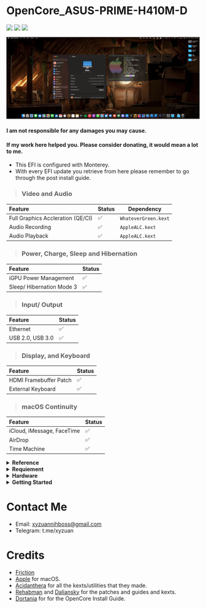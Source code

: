# OpenCore_ASUS-PRIME-H410M-D
<p align="left">
    <a href="https://www.apple.com/macos/monterey/">
        <img src="https://img.shields.io/badge/Monterey-12.1-brown"></a>
    <a href="https://www.apple.com/macos/monterey/">
        <img src="https://img.shields.io/badge/Ventura-13.1-brown"></a>
    <a href="https://github.com/dortania/build-repo/releases">
        <img src="https://img.shields.io/badge/OpenCore-0.8.7-blue"/></a>
</p>

<p align="center">
    <a href="">
        <img src="/PIC/AboutMyMac.png" alt="ASUS Prime H410M-D"> </a>
</p>

#### I am not responsible for any damages you may cause.

#### If my work here helped you. Please consider donating, it would mean a lot to me.

- This EFI is configured with Monterey.
- With every EFI update you retrieve from here please remember to go through the post install guide.

> ### Video and Audio

| Feature                              | Status | Dependency          |
| :----------------------------------- | ------ | ------------------- |
| Full Graphics Accleration (QE/CI)    | ✅   | `WhateverGreen.kext`  |
| Audio Recording                      | ✅   | `AppleALC.kext`   |
| Audio Playback                       | ✅   | `AppleALC.kext`   |

> ### Power, Charge, Sleep and Hibernation

| Feature                              | Status |
| :----------------------------------- | ------ |
| iGPU Power Management                | ✅   |
| Sleep/ Hibernation Mode 3            | ✅   |

> ### Input/ Output

| Feature                              | Status |
| :----------------------------------- | ------ |
| Ethernet                             | ✅   |
| USB 2.0, USB 3.0                     | ✅   |

> ### Display, and Keyboard

| Feature                              | Status |
| :----------------------------------- | ------ |
| HDMI Framebuffer Patch               | ✅  |
| External Keyboard                    | ✅  |

> ### macOS Continuity

| Feature                              | Status |
| :----------------------------------- | ------ |
| iCloud, iMessage, FaceTime           | ✅   |
| AirDrop                              | ✅   |
| Time Machine                         | ✅   |

</details>

<details>
<summary><strong> Reference </strong></summary>
<br>

Read these before you start:

- [dortania's Hackintosh guides](https://github.com/dortania).
- [dortania's OpenCore Install Guide](https://dortania.github.io/OpenCore-Install-Guide/).
- [dortania's OpenCore Post Install Guide](https://dortania.github.io/OpenCore-Post-Install/).
- [dortania/ Getting Started with ACPI](https://dortania.github.io/Getting-Started-With-ACPI/).
- [dortania/ opencore `multiboot`](https://github.com/dortania/OpenCore-Multiboot).
- [dortania/ `USB map` guide](https://dortania.github.io/OpenCore-Post-Install/usb/).
- [WhateverGreen Intel HD Manual](https://github.com/acidanthera/WhateverGreen/blob/master/Manual/FAQ.IntelHD.en.md).
- `Configuration.pdf` and `Differences.pdf` in each `OpenCore` releases.

</details>

<details>
<summary><strong> Requiement </strong></summary>
<br>

- A macOS machine(optional): to create the macOS installer.
- Flash drive, 12GB or more, for the above purpose.  
- [IORegistryExplorer](https://developer.apple.com/downloads), for diagnosis.  
- Patience and time, especially if this is your first time Hackintosh-ing.

</details>

<details>
<summary><strong> Hardware </strong></summary>
<br>

| Category  | Asus Prime H410M-D       |
| --------- | ------------------------ |
| CPU       | Intel Core i3-10400      |
| SSD       | TeamGroup MP33 M.2 256GB |
| Display   | 29' IPS UltraWide        |

</details>

<details>
<summary><strong> Getting Started </strong></summary>
<br>

Before you do anything, please familiarize yourself with basic Hackintosh terminologies and the basic Hackintosh process by throughly reading Dortania guides as linked in `REFERENCES`

- Creating a macOS installer: refer to [Dortania's OpenCore Install Guide](https://dortania.github.io/OpenCore-Install-Guide/installer-guide/)
- [**Read Hardware**](/Other/README_HARDWARE.md): Requirements before installing.
- [**Read Other**](/Other/README_OTHERS.md): for post installation settings and other remarks.

</details>

# Contact Me

- Email: xyzuannihboss@gmail.com
- Telegram: t.me/xyzuan

# Credits

- [Friction](https://t.me/rexr4ven)
- [Apple](https://www.apple.com) for macOS.
- [Acidanthera](https://github.com/acidanthera) for all the kexts/utilities that they made.
- [Rehabman](https://github.com/RehabMan) and [Daliansky](https://github.com/daliansky) for the patches and guides and kexts.
- [Dortania](https://github.com/dortania) for for the OpenCore Install Guide.
